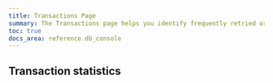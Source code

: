 ```yaml
---
title: Transactions Page
summary: The Transactions page helps you identify frequently retried or high latency transactions and view transaction details.
toc: true
docs_area: reference.db_console
---
```





## Transaction statistics




